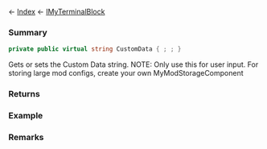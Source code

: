 ← [Index](Api-Index) ← [IMyTerminalBlock](Sandbox.ModAPI.Ingame.IMyTerminalBlock)

### Summary

```csharp
private public virtual string CustomData { ; ; }
```

Gets or sets the Custom Data string. NOTE: Only use this for user input. For storing large mod configs, create your own MyModStorageComponent

### Returns

### Example

### Remarks


